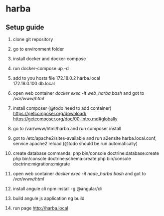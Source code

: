 # harba

## Setup guide
1. clone git repository
2. go to environment folder
3. install docker and docker-compose
4. run docker-compose up -d
5. add to you hosts file 
    172.18.0.2 harba.local  
    172.18.0.100 db.local
6. open web container *docker exec -it web_harba bash* and got to */var/www/html*
7. install composer (@todo need to add container)  
    https://getcomposer.org/download/  
    https://getcomposer.org/doc/00-intro.md#globally  
8. go to /var/www/html/harba and run composer install
9. got to /etc/apache2/sites-available and run a2ensite harba.local.conf, service apache2 reload (@todo should be run automatically)

10. create database commands:
php bin/console doctrine:database:create
php bin/console doctrine:schema:create
php bin/console doctrine:migrations:migrate

11. open web container *docker exec -it node_harba bash* and got to */var/www/html*

12. install angule cli npm install -g @angular/cli

13. build angule js application ng build

14. run page http://harba.local
